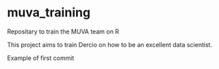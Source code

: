 # muva_training
Repositary to train the MUVA team on R

This project aims to train Dercio on how to be an excellent data scientist.

Example of first commit
